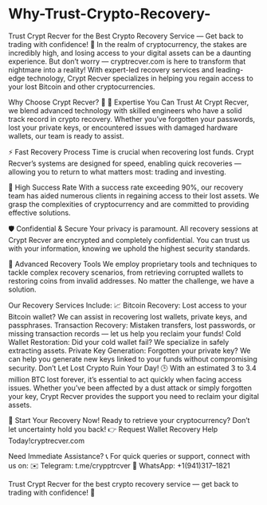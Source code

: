 # Why-Trust-Crypto-Recovery-
Trust Crypt Recver for the Best Crypto Recovery Service — Get back to trading with confidence! 💪
In the realm of cryptocurrency, the stakes are incredibly high, and losing access to your digital assets can be a daunting experience. But don’t worry — cryptrecver.com is here to transform that nightmare into a reality! With expert-led recovery services and leading-edge technology, Crypt Recver specializes in helping you regain access to your lost Bitcoin and other cryptocurrencies.


Why Choose Crypt Recver? 🤔
🔑 Expertise You Can Trust
At Crypt Recver, we blend advanced technology with skilled engineers who have a solid track record in crypto recovery. Whether you’ve forgotten your passwords, lost your private keys, or encountered issues with damaged hardware wallets, our team is ready to assist.

⚡ Fast Recovery Process
Time is crucial when recovering lost funds. Crypt Recver’s systems are designed for speed, enabling quick recoveries — allowing you to return to what matters most: trading and investing.

🎯 High Success Rate
With a success rate exceeding 90%, our recovery team has aided numerous clients in regaining access to their lost assets. We grasp the complexities of cryptocurrency and are committed to providing effective solutions.

🛡️ Confidential & Secure
Your privacy is paramount. All recovery sessions at Crypt Recver are encrypted and completely confidential. You can trust us with your information, knowing we uphold the highest security standards.

🔧 Advanced Recovery Tools
We employ proprietary tools and techniques to tackle complex recovery scenarios, from retrieving corrupted wallets to restoring coins from invalid addresses. No matter the challenge, we have a solution.


Our Recovery Services Include: 📈
Bitcoin Recovery: Lost access to your Bitcoin wallet? We can assist in recovering lost wallets, private keys, and passphrases.
Transaction Recovery: Mistaken transfers, lost passwords, or missing transaction records — let us help you reclaim your funds!
Cold Wallet Restoration: Did your cold wallet fail? We specialize in safely extracting assets.
Private Key Generation: Forgotten your private key? We can help you generate new keys linked to your funds without compromising security.
Don’t Let Lost Crypto Ruin Your Day! 🕒
With an estimated 3 to 3.4 million BTC lost forever, it’s essential to act quickly when facing access issues. Whether you’ve been affected by a dust attack or simply forgotten your key, Crypt Recver provides the support you need to reclaim your digital assets.

🚀 Start Your Recovery Now!
Ready to retrieve your cryptocurrency? Don’t let uncertainty hold you back!
👉 Request Wallet Recovery Help Today!cryptrecver.com

Need Immediate Assistance? 📞
For quick queries or support, connect with us on:
✉️ Telegram: t.me/crypptrcver
💬 WhatsApp: +1(941)317–1821

Trust Crypt Recver for the best crypto recovery service — get back to trading with confidence! 💪
